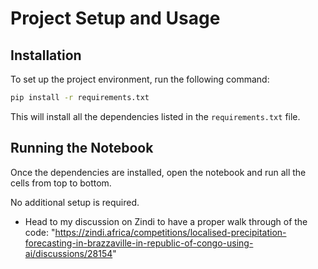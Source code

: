 # Project Setup and Usage

## Installation

To set up the project environment, run the following command:

```bash
pip install -r requirements.txt
```

This will install all the dependencies listed in the `requirements.txt` file.

## Running the Notebook

Once the dependencies are installed, open the notebook and run all the cells from top to bottom.

No additional setup is required.

- Head to my discussion on Zindi to have a proper walk through of the code: "https://zindi.africa/competitions/localised-precipitation-forecasting-in-brazzaville-in-republic-of-congo-using-ai/discussions/28154"